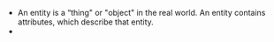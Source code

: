 - An entity is a “thing" or "object" in the real world. An entity contains attributes, which describe that entity.
- 